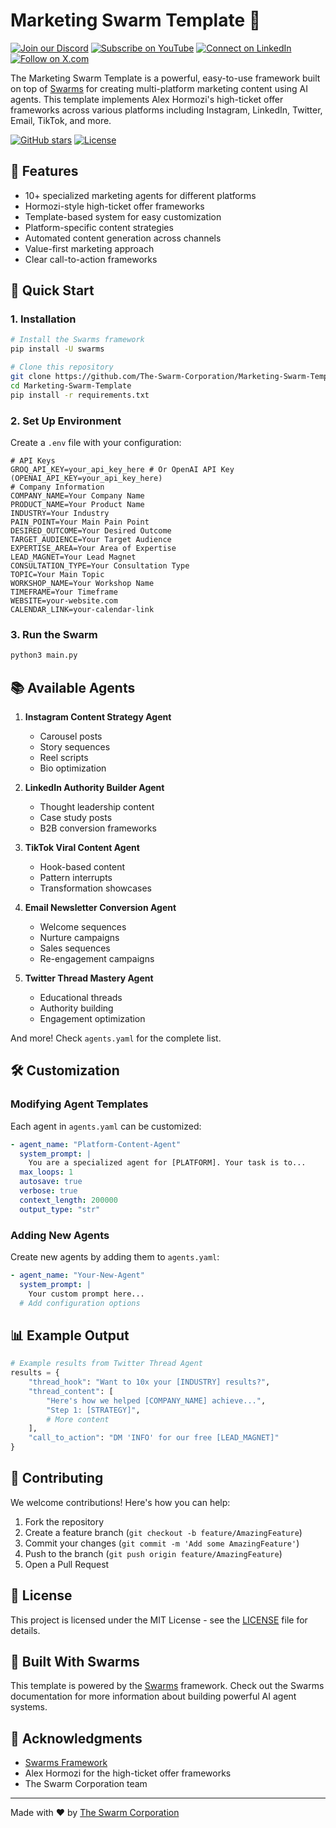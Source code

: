 # Marketing Swarm Template 🚀


[![Join our Discord](https://img.shields.io/badge/Discord-Join%20our%20server-5865F2?style=for-the-badge&logo=discord&logoColor=white)](https://discord.gg/agora-999382051935506503) [![Subscribe on YouTube](https://img.shields.io/badge/YouTube-Subscribe-red?style=for-the-badge&logo=youtube&logoColor=white)](https://www.youtube.com/@kyegomez3242) [![Connect on LinkedIn](https://img.shields.io/badge/LinkedIn-Connect-blue?style=for-the-badge&logo=linkedin&logoColor=white)](https://www.linkedin.com/in/kye-g-38759a207/) [![Follow on X.com](https://img.shields.io/badge/X.com-Follow-1DA1F2?style=for-the-badge&logo=x&logoColor=white)](https://x.com/kyegomezb)


The Marketing Swarm Template is a powerful, easy-to-use framework built on top of [Swarms](https://github.com/kyegomez/swarms) for creating multi-platform marketing content using AI agents. This template implements Alex Hormozi's high-ticket offer frameworks across various platforms including Instagram, LinkedIn, Twitter, Email, TikTok, and more.

[![GitHub stars](https://img.shields.io/github/stars/The-Swarm-Corporation/Marketing-Swarm-Template)](https://github.com/The-Swarm-Corporation/Marketing-Swarm-Template/stargazers)
[![License](https://img.shields.io/badge/license-MIT-blue.svg)](https://opensource.org/licenses/MIT)

## 🌟 Features

- 10+ specialized marketing agents for different platforms
- Hormozi-style high-ticket offer frameworks
- Template-based system for easy customization
- Platform-specific content strategies
- Automated content generation across channels
- Value-first marketing approach
- Clear call-to-action frameworks

## 🚀 Quick Start

### 1. Installation

```bash
# Install the Swarms framework
pip install -U swarms

# Clone this repository
git clone https://github.com/The-Swarm-Corporation/Marketing-Swarm-Template
cd Marketing-Swarm-Template
pip install -r requirements.txt
```

### 2. Set Up Environment

Create a `.env` file with your configuration:

```env
# API Keys
GROQ_API_KEY=your_api_key_here # Or OpenAI API Key (OPENAI_API_KEY=your_api_key_here)
# Company Information
COMPANY_NAME=Your Company Name
PRODUCT_NAME=Your Product Name
INDUSTRY=Your Industry
PAIN_POINT=Your Main Pain Point
DESIRED_OUTCOME=Your Desired Outcome
TARGET_AUDIENCE=Your Target Audience
EXPERTISE_AREA=Your Area of Expertise
LEAD_MAGNET=Your Lead Magnet
CONSULTATION_TYPE=Your Consultation Type
TOPIC=Your Main Topic
WORKSHOP_NAME=Your Workshop Name
TIMEFRAME=Your Timeframe
WEBSITE=your-website.com
CALENDAR_LINK=your-calendar-link
```

### 3. Run the Swarm

```python
python3 main.py
```

## 📚 Available Agents

1. **Instagram Content Strategy Agent**
   - Carousel posts
   - Story sequences
   - Reel scripts
   - Bio optimization

2. **LinkedIn Authority Builder Agent**
   - Thought leadership content
   - Case study posts
   - B2B conversion frameworks

3. **TikTok Viral Content Agent**
   - Hook-based content
   - Pattern interrupts
   - Transformation showcases

4. **Email Newsletter Conversion Agent**
   - Welcome sequences
   - Nurture campaigns
   - Sales sequences
   - Re-engagement campaigns

5. **Twitter Thread Mastery Agent**
   - Educational threads
   - Authority building
   - Engagement optimization

And more! Check `agents.yaml` for the complete list.

## 🛠️ Customization

### Modifying Agent Templates

Each agent in `agents.yaml` can be customized:

```yaml
- agent_name: "Platform-Content-Agent"
  system_prompt: |
    You are a specialized agent for [PLATFORM]. Your task is to...
  max_loops: 1
  autosave: true
  verbose: true
  context_length: 200000
  output_type: "str"
```

### Adding New Agents

Create new agents by adding them to `agents.yaml`:

```yaml
- agent_name: "Your-New-Agent"
  system_prompt: |
    Your custom prompt here...
  # Add configuration options
```

## 📊 Example Output

```python
# Example results from Twitter Thread Agent
results = {
    "thread_hook": "Want to 10x your [INDUSTRY] results?",
    "thread_content": [
        "Here's how we helped [COMPANY_NAME] achieve...",
        "Step 1: [STRATEGY]",
        # More content
    ],
    "call_to_action": "DM 'INFO' for our free [LEAD_MAGNET]"
}
```

## 🤝 Contributing

We welcome contributions! Here's how you can help:

1. Fork the repository
2. Create a feature branch (`git checkout -b feature/AmazingFeature`)
3. Commit your changes (`git commit -m 'Add some AmazingFeature'`)
4. Push to the branch (`git push origin feature/AmazingFeature`)
5. Open a Pull Request

## 📝 License

This project is licensed under the MIT License - see the [LICENSE](LICENSE) file for details.

## 💫 Built With Swarms

This template is powered by the [Swarms](https://github.com/kyegomez/swarms) framework. Check out the Swarms documentation for more information about building powerful AI agent systems.

## 🙏 Acknowledgments

- [Swarms Framework](https://github.com/kyegomez/swarms)
- Alex Hormozi for the high-ticket offer frameworks
- The Swarm Corporation team

---

Made with ❤️ by [The Swarm Corporation](https://github.com/The-Swarm-Corporation)